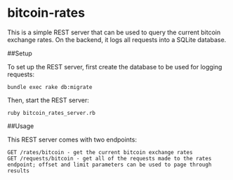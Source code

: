 bitcoin-rates
=============

This is a simple REST server that can be used to query the current bitcoin exchange rates. On the backend, it logs all requests into a SQLite database.

##Setup

To set up the REST server, first create the database to be used for logging requests:

    bundle exec rake db:migrate

Then, start the REST server:

    ruby bitcoin_rates_server.rb

##Usage

This REST server comes with two endpoints:

    GET /rates/bitcoin - get the current bitcoin exchange rates
    GET /requests/bitcoin - get all of the requests made to the rates endpoint; offset and limit parameters can be used to page through results

